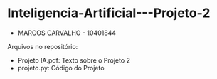 # Inteligencia-Artificial---Projeto-2
- MARCOS CARVALHO - 10401844

Arquivos no repositório:

- Projeto IA.pdf: Texto sobre o Projeto 2
- projeto.py: Código do Projeto
